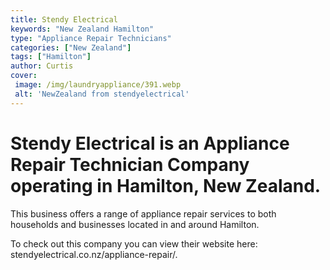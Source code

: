 ```yaml
---
title: Stendy Electrical
keywords: "New Zealand Hamilton"
type: "Appliance Repair Technicians"
categories: ["New Zealand"]
tags: ["Hamilton"]
author: Curtis
cover:
 image: /img/laundryappliance/391.webp
 alt: 'NewZealand from stendyelectrical'
---
```


# Stendy Electrical is an Appliance Repair Technician Company operating in Hamilton, New Zealand.

This business offers a range of appliance repair services to both households and businesses located in and around Hamilton.



To check out this company you can view their website here: stendyelectrical.co.nz/appliance-repair/.
